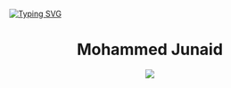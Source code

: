 [![Typing SVG](https://readme-typing-svg.demolab.com?font=Fira+Code&pause=1000&multiline=true&width=435&lines=nc+-lvnp+1337;listening+on+%5Bany%5D+1337+...;connect+to+%5Bmumbojumbo198%5D+profile;%24+script+%2Fdev%2Fnull+-c+bash;mumbojumbo198%40profile%3A~%24+.%2Fexploit;..............................;Jived+fox+nymph+grabs+quick+waltz)](https://git.io/typing-svg)

<h1 align="center">Mohammed Junaid</h1>
<p align="center">

<p align="center">
  <img src="https://readme-typing-svg.demolab.com?font=Fira+Code&pause=1000&color=F79574&center=true&width=435&lines=AI%2FML+Developer;UI%2FUX+Designer+;Always+learning+new+things">
</p>
